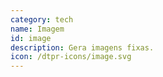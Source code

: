 ```yaml
---
category: tech
name: Imagem
id: image
description: Gera imagens fixas.
icon: /dtpr-icons/image.svg
---
```

